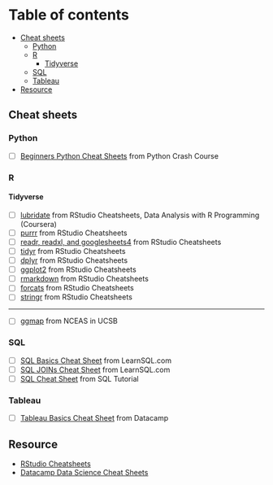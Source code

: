 # Table of contents
- [Cheat sheets](#cheat-sheets)
  * [Python](#python)
  * [R](#r)
    + [Tidyverse](#tidyverse)
  * [SQL](#sql)
  * [Tableau](#tableau)
- [Resource](#resource)

## Cheat sheets
### Python
  - [ ] [Beginners Python Cheat Sheets](https://github.com/lc4695/CheatSheet/blob/main/Python/Beginners%20Python%20Cheat%20Sheets.pdf) from Python Crash Course
### R
#### Tidyverse
  - [ ] [lubridate](https://github.com/lc4695/CheatSheet/blob/main/Dates%20and%20times%20with%20lubridate%20Cheat%20Sheet.pdf) from RStudio Cheatsheets, Data Analysis with R Programming (Coursera)
  - [ ] [purrr](https://github.com/lc4695/CheatSheet/blob/main/Apply%20functions%20with%20purrr%20cheatsheet.pdf) from RStudio Cheatsheets
  - [ ] [readr, readxl, and googlesheets4](https://github.com/lc4695/CheatSheet/blob/main/Data%20import%20with%20readr%2C%20readxl%2C%20and%20googlesheets4%20cheatsheet.pdf) from RStudio Cheatsheets
  - [ ] [tidyr](https://github.com/lc4695/CheatSheet/blob/main/Data%20tidying%20with%20tidyr%20cheatsheet.pdf) from RStudio Cheatsheets
  - [ ] [dplyr](https://github.com/lc4695/CheatSheet/blob/main/Data%20transformation%20with%20dplyr%20cheatsheet.pdf) from RStudio Cheatsheets
  - [ ] [ggplot2](https://github.com/lc4695/CheatSheet/blob/main/Data%20visualization%20with%20ggplot2%20cheatsheet.pdf) from RStudio Cheatsheets
  - [ ] [rmarkdown](https://github.com/lc4695/CheatSheet/blob/main/Dynamic%20documents%20with%20rmarkdown%20cheatsheet.pdf) from RStudio Cheatsheets
  - [ ] [forcats](https://github.com/lc4695/CheatSheet/blob/main/Factors%20with%20forcats%20cheatsheet.pdf) from RStudio Cheatsheets
  - [ ] [stringr](https://github.com/lc4695/CheatSheet/blob/main/String%20manipulation%20with%20stringr%20cheatsheet.pdf) from RStudio Cheatsheets
---
  - [ ] [ggmap](https://github.com/lc4695/CheatSheet/blob/main/R/ggmap%20Cheatsheet.pdf) from NCEAS in UCSB
### SQL
  - [ ] [SQL Basics Cheat Sheet](https://github.com/lc4695/CheatSheet/blob/main/SQL/SQL%20Basics%20Cheat%20Sheet.pdf) from LearnSQL.com
  - [ ] [SQL JOINs Cheat Sheet](https://github.com/lc4695/CheatSheet/blob/main/SQL/SQL%20JOINs%20Cheat%20Sheet.pdf) from LearnSQL.com
  - [ ] [SQL Cheat Sheet](https://github.com/lc4695/CheatSheet/blob/main/SQL/SQL%20Cheat%20Sheet.pdf) from SQL Tutorial
### Tableau
  - [ ] [Tableau Basics Cheat Sheet](https://github.com/lc4695/CheatSheet/blob/main/Tableau/Tableau%20Basics%20Cheat%20Sheet.pdf) from Datacamp


## Resource
- [RStudio Cheatsheets](https://www.rstudio.com/resources/cheatsheets/)  
- [Datacamp Data Science Cheat Sheets](https://www.datacamp.com/cheat-sheet)
